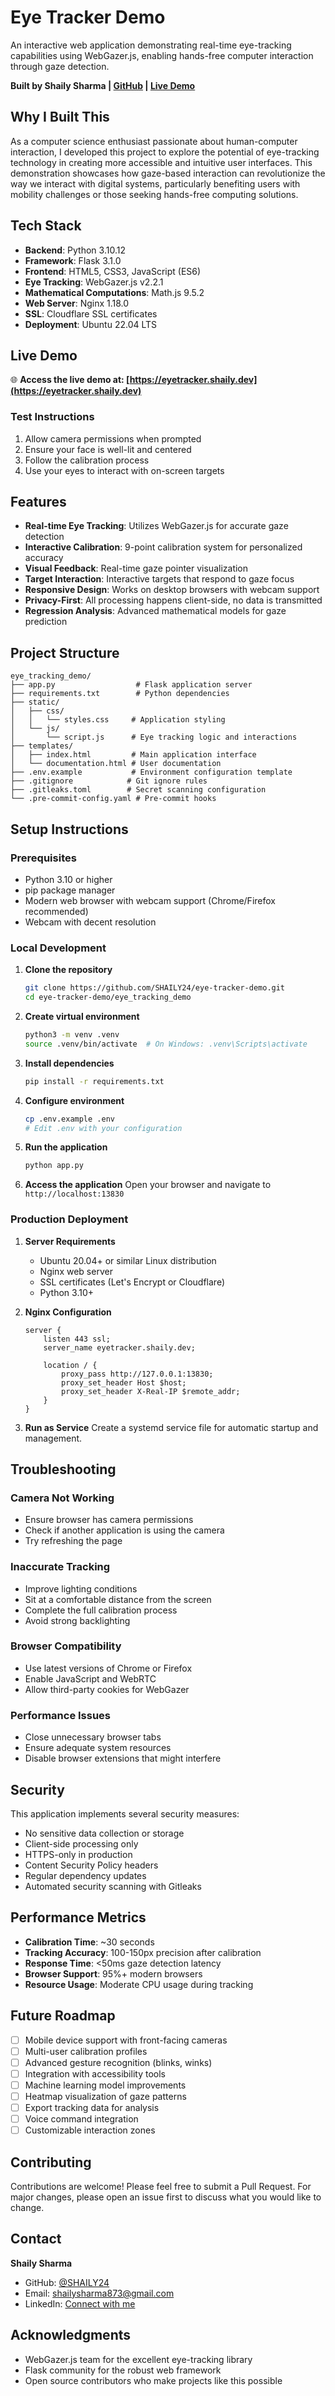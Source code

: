 # Eye Tracker Demo

An interactive web application demonstrating real-time eye-tracking capabilities using WebGazer.js, enabling hands-free computer interaction through gaze detection.

**Built by Shaily Sharma | [GitHub](https://github.com/SHAILY24) | [Live Demo](https://eyetracker.shaily.dev)**

## Why I Built This

As a computer science enthusiast passionate about human-computer interaction, I developed this project to explore the potential of eye-tracking technology in creating more accessible and intuitive user interfaces. This demonstration showcases how gaze-based interaction can revolutionize the way we interact with digital systems, particularly benefiting users with mobility challenges or those seeking hands-free computing solutions.

## Tech Stack

- **Backend**: Python 3.10.12
- **Framework**: Flask 3.1.0
- **Frontend**: HTML5, CSS3, JavaScript (ES6)
- **Eye Tracking**: WebGazer.js v2.2.1
- **Mathematical Computations**: Math.js 9.5.2
- **Web Server**: Nginx 1.18.0
- **SSL**: Cloudflare SSL certificates
- **Deployment**: Ubuntu 22.04 LTS

## Live Demo

🌐 **Access the live demo at: [https://eyetracker.shaily.dev](https://eyetracker.shaily.dev)**

### Test Instructions
1. Allow camera permissions when prompted
2. Ensure your face is well-lit and centered
3. Follow the calibration process
4. Use your eyes to interact with on-screen targets

## Features

- **Real-time Eye Tracking**: Utilizes WebGazer.js for accurate gaze detection
- **Interactive Calibration**: 9-point calibration system for personalized accuracy
- **Visual Feedback**: Real-time gaze pointer visualization
- **Target Interaction**: Interactive targets that respond to gaze focus
- **Responsive Design**: Works on desktop browsers with webcam support
- **Privacy-First**: All processing happens client-side, no data is transmitted
- **Regression Analysis**: Advanced mathematical models for gaze prediction

## Project Structure

```
eye_tracking_demo/
├── app.py                  # Flask application server
├── requirements.txt        # Python dependencies
├── static/
│   ├── css/
│   │   └── styles.css     # Application styling
│   └── js/
│       └── script.js      # Eye tracking logic and interactions
├── templates/
│   ├── index.html         # Main application interface
│   └── documentation.html # User documentation
├── .env.example           # Environment configuration template
├── .gitignore            # Git ignore rules
├── .gitleaks.toml        # Secret scanning configuration
└── .pre-commit-config.yaml # Pre-commit hooks
```

## Setup Instructions

### Prerequisites

- Python 3.10 or higher
- pip package manager
- Modern web browser with webcam support (Chrome/Firefox recommended)
- Webcam with decent resolution

### Local Development

1. **Clone the repository**
   ```bash
   git clone https://github.com/SHAILY24/eye-tracker-demo.git
   cd eye-tracker-demo/eye_tracking_demo
   ```

2. **Create virtual environment**
   ```bash
   python3 -m venv .venv
   source .venv/bin/activate  # On Windows: .venv\Scripts\activate
   ```

3. **Install dependencies**
   ```bash
   pip install -r requirements.txt
   ```

4. **Configure environment**
   ```bash
   cp .env.example .env
   # Edit .env with your configuration
   ```

5. **Run the application**
   ```bash
   python app.py
   ```

6. **Access the application**
   Open your browser and navigate to `http://localhost:13830`

### Production Deployment

1. **Server Requirements**
   - Ubuntu 20.04+ or similar Linux distribution
   - Nginx web server
   - SSL certificates (Let's Encrypt or Cloudflare)
   - Python 3.10+

2. **Nginx Configuration**
   ```nginx
   server {
       listen 443 ssl;
       server_name eyetracker.shaily.dev;
       
       location / {
           proxy_pass http://127.0.0.1:13830;
           proxy_set_header Host $host;
           proxy_set_header X-Real-IP $remote_addr;
       }
   }
   ```

3. **Run as Service**
   Create a systemd service file for automatic startup and management.

## Troubleshooting

### Camera Not Working
- Ensure browser has camera permissions
- Check if another application is using the camera
- Try refreshing the page

### Inaccurate Tracking
- Improve lighting conditions
- Sit at a comfortable distance from the screen
- Complete the full calibration process
- Avoid strong backlighting

### Browser Compatibility
- Use latest versions of Chrome or Firefox
- Enable JavaScript and WebRTC
- Allow third-party cookies for WebGazer

### Performance Issues
- Close unnecessary browser tabs
- Ensure adequate system resources
- Disable browser extensions that might interfere

## Security

This application implements several security measures:

- No sensitive data collection or storage
- Client-side processing only
- HTTPS-only in production
- Content Security Policy headers
- Regular dependency updates
- Automated security scanning with Gitleaks

## Performance Metrics

- **Calibration Time**: ~30 seconds
- **Tracking Accuracy**: 100-150px precision after calibration
- **Response Time**: <50ms gaze detection latency
- **Browser Support**: 95%+ modern browsers
- **Resource Usage**: Moderate CPU usage during tracking

## Future Roadmap

- [ ] Mobile device support with front-facing cameras
- [ ] Multi-user calibration profiles
- [ ] Advanced gesture recognition (blinks, winks)
- [ ] Integration with accessibility tools
- [ ] Machine learning model improvements
- [ ] Heatmap visualization of gaze patterns
- [ ] Export tracking data for analysis
- [ ] Voice command integration
- [ ] Customizable interaction zones

## Contributing

Contributions are welcome! Please feel free to submit a Pull Request. For major changes, please open an issue first to discuss what you would like to change.

## Contact

**Shaily Sharma**
- GitHub: [@SHAILY24](https://github.com/SHAILY24)
- Email: [shailysharma873@gmail.com](mailto:shailysharma873@gmail.com)
- LinkedIn: [Connect with me](https://www.linkedin.com/in/shailysharma873/)

## Acknowledgments

- WebGazer.js team for the excellent eye-tracking library
- Flask community for the robust web framework
- Open source contributors who make projects like this possible
